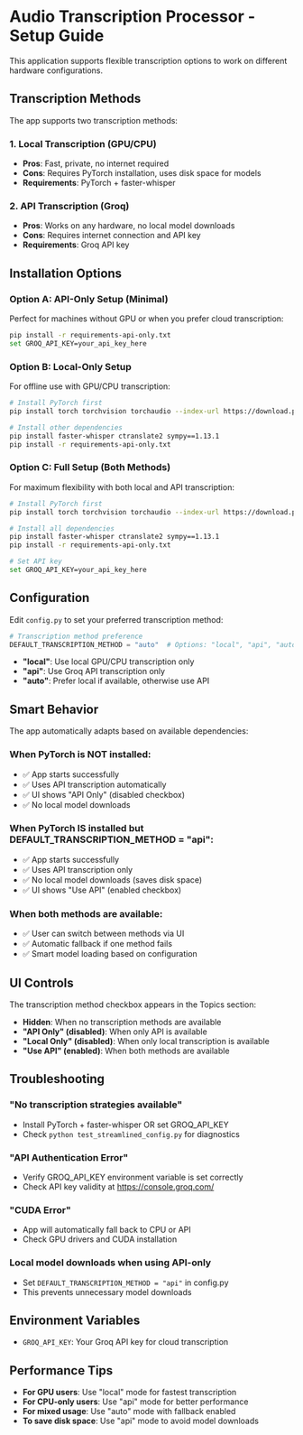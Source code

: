 # Audio Transcription Processor - Setup Guide

This application supports flexible transcription options to work on different hardware configurations.

## Transcription Methods

The app supports two transcription methods:

### 1. Local Transcription (GPU/CPU)
- **Pros**: Fast, private, no internet required
- **Cons**: Requires PyTorch installation, uses disk space for models
- **Requirements**: PyTorch + faster-whisper

### 2. API Transcription (Groq)
- **Pros**: Works on any hardware, no local model downloads
- **Cons**: Requires internet connection and API key
- **Requirements**: Groq API key

## Installation Options

### Option A: API-Only Setup (Minimal)
Perfect for machines without GPU or when you prefer cloud transcription:

```bash
pip install -r requirements-api-only.txt
set GROQ_API_KEY=your_api_key_here
```

### Option B: Local-Only Setup
For offline use with GPU/CPU transcription:

```bash
# Install PyTorch first
pip install torch torchvision torchaudio --index-url https://download.pytorch.org/whl/cu121

# Install other dependencies
pip install faster-whisper ctranslate2 sympy==1.13.1
pip install -r requirements-api-only.txt
```

### Option C: Full Setup (Both Methods)
For maximum flexibility with both local and API transcription:

```bash
# Install PyTorch first
pip install torch torchvision torchaudio --index-url https://download.pytorch.org/whl/cu121

# Install all dependencies
pip install faster-whisper ctranslate2 sympy==1.13.1
pip install -r requirements-api-only.txt

# Set API key
set GROQ_API_KEY=your_api_key_here
```

## Configuration

Edit `config.py` to set your preferred transcription method:

```python
# Transcription method preference
DEFAULT_TRANSCRIPTION_METHOD = "auto"  # Options: "local", "api", "auto"
```

- **"local"**: Use local GPU/CPU transcription only
- **"api"**: Use Groq API transcription only  
- **"auto"**: Prefer local if available, otherwise use API

## Smart Behavior

The app automatically adapts based on available dependencies:

### When PyTorch is NOT installed:
- ✅ App starts successfully
- ✅ Uses API transcription automatically
- ✅ UI shows "API Only" (disabled checkbox)
- ✅ No local model downloads

### When PyTorch IS installed but DEFAULT_TRANSCRIPTION_METHOD = "api":
- ✅ App starts successfully
- ✅ Uses API transcription only
- ✅ No local model downloads (saves disk space)
- ✅ UI shows "Use API" (enabled checkbox)

### When both methods are available:
- ✅ User can switch between methods via UI
- ✅ Automatic fallback if one method fails
- ✅ Smart model loading based on configuration

## UI Controls

The transcription method checkbox appears in the Topics section:

- **Hidden**: When no transcription methods are available
- **"API Only" (disabled)**: When only API is available
- **"Local Only" (disabled)**: When only local transcription is available  
- **"Use API" (enabled)**: When both methods are available

## Troubleshooting

### "No transcription strategies available"
- Install PyTorch + faster-whisper OR set GROQ_API_KEY
- Check `python test_streamlined_config.py` for diagnostics

### "API Authentication Error"
- Verify GROQ_API_KEY environment variable is set correctly
- Check API key validity at https://console.groq.com/

### "CUDA Error" 
- App will automatically fall back to CPU or API
- Check GPU drivers and CUDA installation

### Local model downloads when using API-only
- Set `DEFAULT_TRANSCRIPTION_METHOD = "api"` in config.py
- This prevents unnecessary model downloads

## Environment Variables

- `GROQ_API_KEY`: Your Groq API key for cloud transcription

## Performance Tips

- **For GPU users**: Use "local" mode for fastest transcription
- **For CPU-only users**: Use "api" mode for better performance
- **For mixed usage**: Use "auto" mode with fallback enabled
- **To save disk space**: Use "api" mode to avoid model downloads